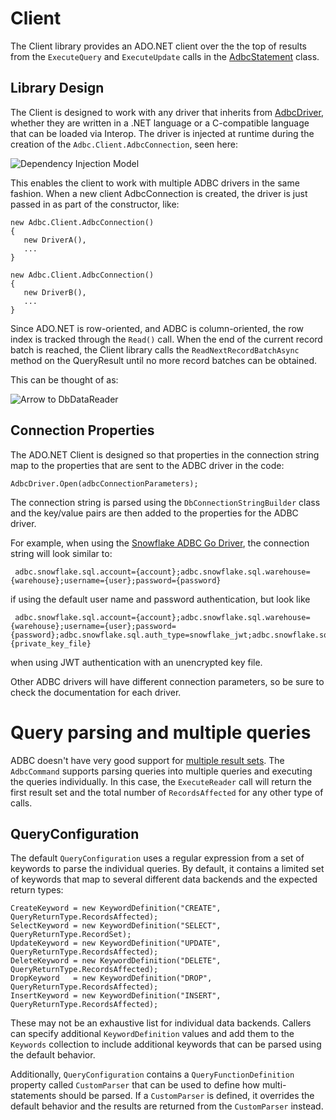 <!--

 Licensed to the Apache Software Foundation (ASF) under one or more
 contributor license agreements.  See the NOTICE file distributed with
 this work for additional information regarding copyright ownership.
 The ASF licenses this file to You under the Apache License, Version 2.0
 (the "License"); you may not use this file except in compliance with
 the License.  You may obtain a copy of the License at

    http://www.apache.org/licenses/LICENSE-2.0

 Unless required by applicable law or agreed to in writing, software
 distributed under the License is distributed on an "AS IS" BASIS,
 WITHOUT WARRANTIES OR CONDITIONS OF ANY KIND, either express or implied.
 See the License for the specific language governing permissions and
 limitations under the License.

-->

# Client
The Client library provides an ADO.NET client over the the top of results from the `ExecuteQuery` and `ExecuteUpdate` calls in the [AdbcStatement](https://github.com/apache/arrow-adbc/blob/main/csharp/src/Apache.Arrow.Adbc/AdbcStatement.cs) class.


## Library Design
The Client is designed to work with any driver that inherits from [AdbcDriver](https://github.com/apache/arrow-adbc/blob/main/csharp/src/Apache.Arrow.Adbc/AdbcDriver.cs), whether they are written in a .NET language or a C-compatible language that can be loaded via Interop.
The driver is injected at runtime during the creation of the `Adbc.Client.AdbcConnection`, seen here:

![Dependency Injection Model](/docs/DependencyInjection.png "Dependency Injection Model")

This enables the client to work with multiple ADBC drivers in the same fashion. When a new client AdbcConnection is created, the driver is just passed in as part of the constructor, like:

```
new Adbc.Client.AdbcConnection()
{
   new DriverA(),
   ...
}

new Adbc.Client.AdbcConnection()
{
   new DriverB(),
   ...
}
```

Since ADO.NET is row-oriented, and ADBC is column-oriented, the row index is tracked through the `Read()` call. When the end of the current record batch is reached, the Client library calls the `ReadNextRecordBatchAsync` method on the QueryResult until no more record batches can be obtained.

This can be thought of as:

![Arrow to DbDataReader](/docs/Arrow-to-DbDataReader.png "Arrow to DbDataReader")

## Connection Properties
The ADO.NET Client is designed so that properties in the connection string map to the properties that are sent to the ADBC driver in the code:

```
AdbcDriver.Open(adbcConnectionParameters);
```

The connection string is parsed using the `DbConnectionStringBuilder` class and the key/value pairs are then added to the properties for the ADBC driver.

For example, when using the [Snowflake ADBC Go Driver](https://arrow.apache.org/adbc/main/driver/snowflake.html#client-options), the connection string will look similar to:

```
 adbc.snowflake.sql.account={account};adbc.snowflake.sql.warehouse={warehouse};username={user};password={password}
```

if using the default user name and password authentication, but look like

```
 adbc.snowflake.sql.account={account};adbc.snowflake.sql.warehouse={warehouse};username={user};password={password};adbc.snowflake.sql.auth_type=snowflake_jwt;adbc.snowflake.sql.client_option.jwt_private_key={private_key_file}
```

when using JWT authentication with an unencrypted key file.

Other ADBC drivers will have different connection parameters, so be sure to check the documentation for each driver.

# Query parsing and multiple queries
ADBC doesn't have very good support for [multiple result sets](https://github.com/apache/arrow-adbc/issues/1358). The `AdbcCommand` supports parsing queries into multiple queries and executing the queries individually.  In this case, the `ExecuteReader` call will return the first result set and the total number of `RecordsAffected` for any other type of calls.

## QueryConfiguration
The default `QueryConfiguration` uses a regular expression from a set of keywords to parse the individual queries. By default, it contains a limited set of keywords that map to several different data backends and the expected return types:

```
CreateKeyword = new KeywordDefinition("CREATE", QueryReturnType.RecordsAffected);
SelectKeyword = new KeywordDefinition("SELECT", QueryReturnType.RecordSet);
UpdateKeyword = new KeywordDefinition("UPDATE", QueryReturnType.RecordsAffected);
DeleteKeyword = new KeywordDefinition("DELETE", QueryReturnType.RecordsAffected);
DropKeyword   = new KeywordDefinition("DROP", QueryReturnType.RecordsAffected);
InsertKeyword = new KeywordDefinition("INSERT", QueryReturnType.RecordsAffected);
```

These may not be an exhaustive list for individual data backends. Callers can specify additional `KeywordDefinition` values and add them to the `Keywords` collection to include additional keywords that can be parsed using the default behavior.

Additionally, `QueryConfiguration` contains a `QueryFunctionDefinition` property called `CustomParser` that can be used to define how multi-statements should be parsed. If a `CustomParser` is defined, it overrides the default behavior and the results are returned from the `CustomParser` instead.
